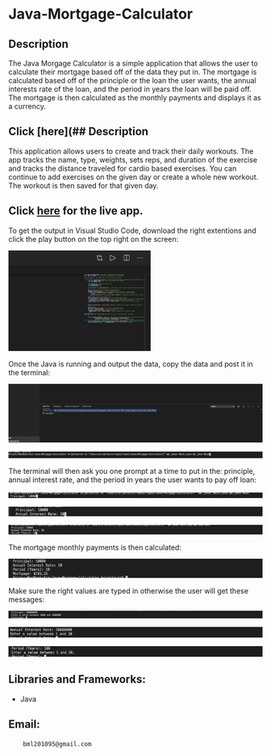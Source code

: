 # Java-Mortgage-Calculator


## Description

The Java Morgage Calculator is a simple application that allows the user  to calculate their mortgage based off of the data they put in. The mortgage is calculated based off of the principle or the loan the user wants, the  annual interests rate of the loan, and the period in years the loan will be paid off.  The mortgage is then calculated as the monthly payments and displays it as a currency.

## Click [here](## Description


This application allows users to create and track their daily workouts.  The app tracks the name, type, weights, sets  reps, and duration  of the exercise and tracks the distance traveled for cardio based exercises. You can continue to add exercises on the given day or create a whole new workout. The workout is then saved for that given day.

## Click [here](https://drive.google.com/file/d/1bJZZEHpAiu2r6HxI6X-KpxIrGJALdkJu/view?usp=sharing)  for the live app. 

To get the output in Visual Studio Code, download the right extentions and click the play button on the top right on the screen: 

 ![Play Screenshot](images/Play.png)
 
 Once the Java is running and output the data, copy  the data and post it in the terminal:
 
 
 ![Copy Screenshot](images/Copy.png) 
 
  ![Terminal Screenshot](images/Terminal.png) 
  
  The terminal will then ask you one prompt at a time to put in  the: principle, annual interest rate, and the period in years the user wants to pay off loan:
   
   ![Principle Screenshot](images/Principle.png)
   
 ![Annual Interest Rate Screenshot](images/Annual.png)
 
 
 ![Period Screenshot](images/Period.png)  
 
 The mortgage monthly payments  is then calculated:
 
 ![Mortgage Screenshot](images/Mortgage.png)   
 
 Make sure the right values are typed in otherwise the user will get these messages:
 
![error Screenshot](images/WrongPrin.png)

![error Screenshot](images/WrongInterest.png)  

![error Screenshot](images/WrongPeriod.png)  

 



## Libraries and Frameworks:

- Java  
   
## Email:

        bml201095@gmail.com

